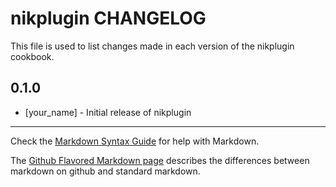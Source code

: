 # nikplugin CHANGELOG

This file is used to list changes made in each version of the nikplugin cookbook.

## 0.1.0
- [your_name] - Initial release of nikplugin

- - -
Check the [Markdown Syntax Guide](http://daringfireball.net/projects/markdown/syntax) for help with Markdown.

The [Github Flavored Markdown page](http://github.github.com/github-flavored-markdown/) describes the differences between markdown on github and standard markdown.
